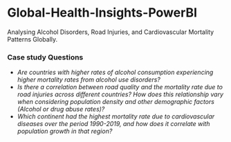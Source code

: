 # Global-Health-Insights-PowerBI
Analysing Alcohol Disorders, Road Injuries, and Cardiovascular Mortality Patterns Globally.


### Case study Questions
- *Are countries with higher rates of alcohol consumption experiencing higher mortality rates from alcohol use disorders?*
- *Is there a correlation between road quality and the mortality rate due to road injuries across different countries? How does this relationship vary when considering population density and other demographic factors (Alcohol or drug abuse rates)?*
- *Which continent had the highest mortality rate due to cardiovascular diseases over the period 1990-2019, and how does it correlate with population growth in that region?*
